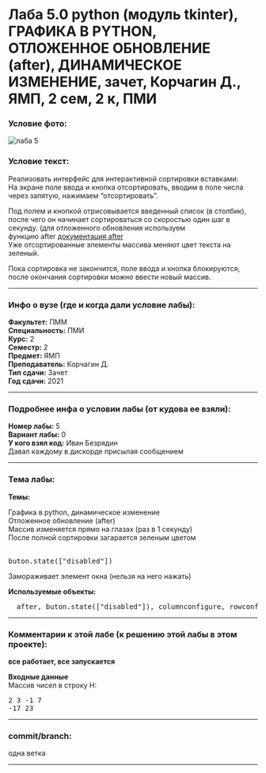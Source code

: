 # Лаба 5.0 python (модуль tkinter), ГРАФИКА В PYTHON, ОТЛОЖЕННОЕ ОБНОВЛЕНИЕ (after), ДИНАМИЧЕСКОЕ ИЗМЕНЕНИЕ, зачет, Корчагин Д., ЯМП, 2 сем, 2 к, ПМИ

<h3>Условие фото:</h3>

![лаба 5](https://user-images.githubusercontent.com/72470327/174533311-a7f4ba69-0777-4ec5-bc98-1e078e231a1d.png)


<h3>Условие текст:</h3>
<p>
Реализовать интерфейс для интерактивной сортировки вставками: <br/>
На экране поле ввода и кнопка отсортировать, вводим в поле числа через запятую, нажимаем “отсортировать”. <br/>

Под полем и кнопкой отрисовывается введенный список (в столбик), после чего он начинает сортироваться со скоростью один шаг в секунду. (для отложенного обновления используем <br/> функцию after <a href = "https://tkdocs.com/tutorial/eventloop.html">документация after</a> <br/>
Уже отсортированные элементы массива меняют цвет текста на зеленый. <br/>

Пока сортировка не закончится, поле ввода и кнопка блокируются, после окончания сортировки можно ввести новый массив. <br/>
</p>

<hr />
<h3>Инфо о вузе (где и когда дали условие лабы):</h3>
<b>Факультет:</b> ПММ
<br/>
<b>Специальность:</b> ПМИ
<br/>
<b>Курс:</b> 2
<br/>
<b>Семестр:</b> 2
<br/>
<b>Предмет:</b> ЯМП
<br/>
<b>Преподаватель:</b> Корчагин Д.
<br/>
<b>Тип сдачи:</b> Зачет
<br/>
<b>Год сдачи:</b> 2021

<hr />
<h3>Подробнее инфа о условии лабы (от кудова ее взяли):</h3>
<b>Номер лабы:</b> 5
<br/>
<b>Вариант лабы:</b> 0
<br/>
<b>У кого взял код:</b> Иван Безрядин
<br/>
Давал каждому в дискорде присылая сообщением

<hr />

<h3>Тема лабы:</h3>
<b>Темы:</b> 
<p>
  Графика в python, динамическое изменение <br/>
  Отложенное обновление (after)  <br/>
  Массив изменяется прямо на глазах (раз в 1 секунду)<br/>
  После полной сортировки загарается зеленым цветом <br/> <br/>
  
  <pre>buton.state(["disabled"])</pre> Замораживает элемент окна (нельзя на него нажать)
</p>
<b>Используемые объекты:</b>
<pre>
  after, buton.state(["disabled"]), columnconfigure, rowconfigure, Frame, tkinter (ttk)
</pre>

<hr />

<h3>Комментарии к этой лабе (к решению этой лабы в этом проекте):</h3>
<p>
 <b>все работает, все запускается</b> <br/>
  
  <b>Входные данные</b> <br/>
  Массив чисел в строку Н: <pre>2 3 -1 7 -17 23</pre> </b>
  
</p>

<hr />

<h3>commit/branch:</h3>
<p>
    одна ветка
</p>

<hr />

